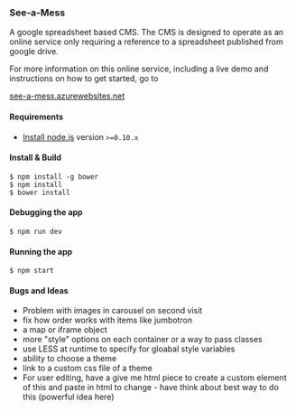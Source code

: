 ### See-a-Mess

A google spreadsheet based CMS. The CMS is designed to operate as an online service only requiring a reference to a spreadsheet published from google drive. 

For more information on this online service, including a live demo and instructions on how to get started, go to

[see-a-mess.azurewebsites.net](see-a-mess.azurewebsites.net)

#### Requirements

- [Install node.js](http://nodejs.org/) version `>=0.10.x`
    
#### Install & Build

    $ npm install -g bower
    $ npm install
    $ bower install

#### Debugging the app

    $ npm run dev
    
#### Running the app

    $ npm start
 
#### Bugs and Ideas

 - Problem with images in carousel on second visit
 - fix how order works with items like jumbotron
 - a map or iframe object
 - more "style" options on each container or a way to pass classes
 - use LESS at runtime to specify for gloabal style variables
 - ability to choose a theme
 - link to a custom css file of a theme
 - For user editing, have a give me html piece to create a custom element of this and paste in html to change - have think about best way to do this (powerful idea here)
